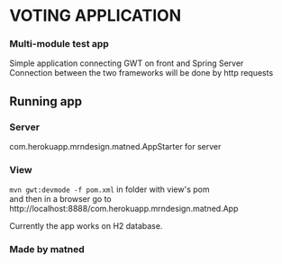 # VOTING APPLICATION

### Multi-module test app

Simple application connecting GWT on front and Spring Server <br>
Connection between the two frameworks will be done by http requests <br>

## Running app

### Server

com.herokuapp.mrndesign.matned.AppStarter for server

### View

`mvn gwt:devmode -f pom.xml` in folder with view's pom<br>
and then in a browser go to
http://localhost:8888/com.herokuapp.mrndesign.matned.App

Currently the app works on H2 database.</br>

### Made by matned
